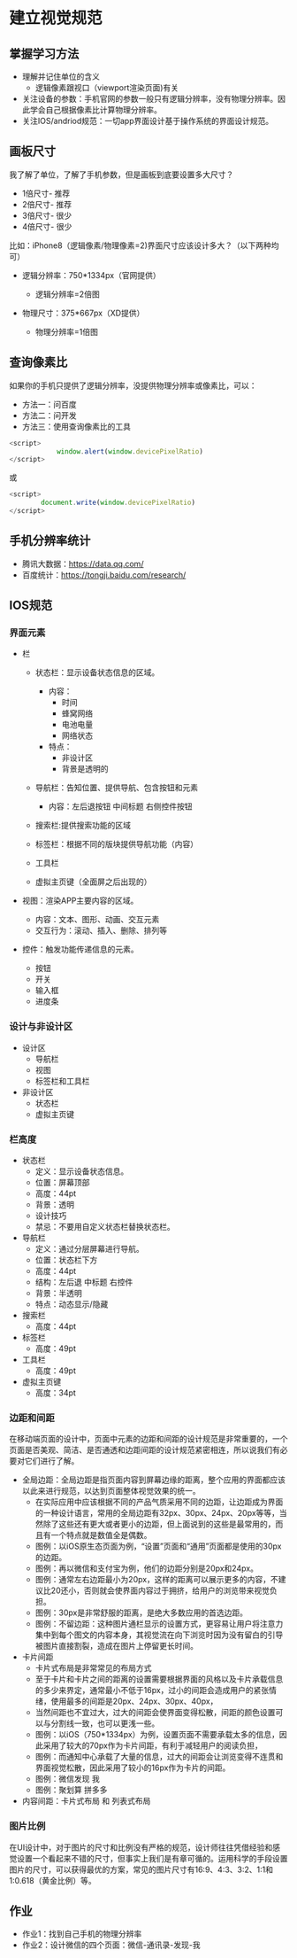 # 建立视觉规范

## 掌握学习方法

- 理解并记住单位的含义
  - 逻辑像素跟视口（viewport渲染页面)有关
- 关注设备的参数：手机官网的参数一般只有逻辑分辨率，没有物理分辨率。因此学会自己根据像素比计算物理分辨率。
- 关注IOS/andriod规范：一切app界面设计基于操作系统的界面设计规范。

## 画板尺寸

我了解了单位，了解了手机参数，但是画板到底要设置多大尺寸？

- 1倍尺寸- 推荐
- 2倍尺寸- 推荐
- 3倍尺寸- 很少
- 4倍尺寸- 很少

比如：iPhone8（逻辑像素/物理像素=2)界面尺寸应该设计多大？（以下两种均可）

- 逻辑分辨率：750*1334px（官网提供）

  - 逻辑分辨率=2倍图

- 物理尺寸：375*667px（XD提供）

  - 物理分辨率=1倍图
## 查询像素比

如果你的手机只提供了逻辑分辨率，没提供物理分辨率或像素比，可以：

  - 方法一：问百度
  - 方法二：问开发
  - 方法三：使用查询像素比的工具

```js
<script>
			window.alert(window.devicePixelRatio)
</script>
```

或

```js
<script>
		document.write(window.devicePixelRatio)
</script>
```

## 手机分辨率统计

- 腾讯大数据：https://data.qq.com/
- 百度统计：https://tongji.baidu.com/research/

## IOS规范

### 界面元素

- 栏

  - 状态栏：显示设备状态信息的区域。

    - 内容：
      - 时间
      - 蜂窝网络
      - 电池电量
      - 网络状态
    - 特点：
      - 非设计区
      - 背景是透明的

  - 导航栏：告知位置、提供导航、包含按钮和元素

    - 内容：左后退按钮  中间标题  右侧控件按钮
    
  - 搜索栏:提供搜索功能的区域

  - 标签栏：根据不同的版块提供导航功能（内容）

  - 工具栏

  - 虚拟主页键（全面屏之后出现的）


- 视图：渲染APP主要内容的区域。
  - 内容：文本、图形、动画、交互元素
  - 交互行为：滚动、插入、删除、排列等
- 控件：触发功能传递信息的元素。
  - 按钮
  - 开关
  - 输入框
  - 进度条

### 设计与非设计区

- 设计区
  - 导航栏
  - 视图
  - 标签栏和工具栏
- 非设计区
  - 状态栏
  - 虚拟主页键

### 栏高度

- 状态栏
  - 定义：显示设备状态信息。
  - 位置：屏幕顶部
  - 高度：44pt
  - 背景：透明
  - 设计技巧
  - 禁忌：不要用自定义状态栏替换状态栏。
- 导航栏
  - 定义：通过分层屏幕进行导航。
  - 位置：状态栏下方
  - 高度：44pt
  - 结构：左后退  中标题 右控件
  - 背景：半透明
  - 特点：动态显示/隐藏
- 搜索栏
  - 高度：44pt
- 标签栏
  - 高度：49pt
- 工具栏
  - 高度：49pt
- 虚拟主页键
  - 高度：34pt

### 边距和间距

在移动端页面的设计中，页面中元素的边距和间距的设计规范是非常重要的，一个页面是否美观、简洁、是否通透和边距间距的设计规范紧密相连，所以说我们有必要对它们进行了解。

- 全局边距：全局边距是指页面内容到屏幕边缘的距离，整个应用的界面都应该以此来进行规范，以达到页面整体视觉效果的统一。
  - 在实际应用中应该根据不同的产品气质采用不同的边距，让边距成为界面的一种设计语言，常用的全局边距有32px、30px、24px、20px等等，当然除了这些还有更大或者更小的边距，但上面说到的这些是最常用的，而且有一个特点就是数值全是偶数。
  - 图例：以iOS原生态页面为例，“设置”页面和“通用”页面都是使用的30px的边距。
  - 图例：再以微信和支付宝为例，他们的边距分别是20px和24px。
  - 图例：通常左右边距最小为20px，这样的距离可以展示更多的内容，不建议比20还小，否则就会使界面内容过于拥挤，给用户的浏览带来视觉负担。
  - 图例：30px是非常舒服的距离，是绝大多数应用的首选边距。
  - 图例：不留边距：这种图片通栏显示的设置方式，更容易让用户将注意力集中到每个图文的内容本身，其视觉流在向下浏览时因为没有留白的引导被图片直接割裂，造成在图片上停留更长时间。
- 卡片间距
  - 卡片式布局是非常常见的布局方式
  - 至于卡片和卡片之间的距离的设置需要根据界面的风格以及卡片承载信息的多少来界定，通常最小不低于16px，过小的间距会造成用户的紧张情绪，使用最多的间距是20px、24px、30px、40px，
  - 当然间距也不宜过大，过大的间距会使界面变得松散，间距的颜色设置可以与分割线一致，也可以更浅一些。
  - 图例：以iOS（750*1334px）为例，设置页面不需要承载太多的信息，因此采用了较大的70px作为卡片间距，有利于减轻用户的阅读负担，
  - 图例：而通知中心承载了大量的信息，过大的间距会让浏览变得不连贯和界面视觉松散，因此采用了较小的16px作为卡片的间距。
  - 图例：微信发现 我
  - 图例：聚划算 拼多多
- 内容间距：卡片式布局 和 列表式布局

### 图片比例

在UI设计中，对于图片的尺寸和比例没有严格的规范，设计师往往凭借经验和感觉设置一个看起来不错的尺寸，但事实上我们是有章可循的。运用科学的手段设置图片的尺寸，可以获得最优的方案，常见的图片尺寸有16:9、4:3、3:2、1:1和1:0.618（黄金比例）等。





## 作业

- 作业1：找到自己手机的物理分辨率
- 作业2：设计微信的四个页面：微信-通讯录-发现-我  